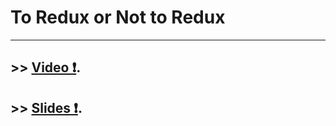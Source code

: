 # To Redux or Not to Redux
---

## >> [Video ❗️](https://www.youtube.com/watch?v=BPdBRdyD9N0).


## >> [Slides ❗️](To%20Redux%20or%20Not%20to%20Redux.pptx).
